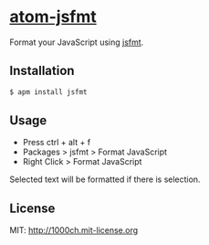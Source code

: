 # [atom-jsfmt](https://atom.io/packages/jsfmt)

Format your JavaScript using [jsfmt](https://github.com/rdio/jsfmt).

## Installation

```bash
$ apm install jsfmt
```

## Usage

- Press ctrl + alt + f
- Packages > jsfmt > Format JavaScript
- Right Click > Format JavaScript

Selected text will be formatted if there is selection.

## License

MIT: http://1000ch.mit-license.org
